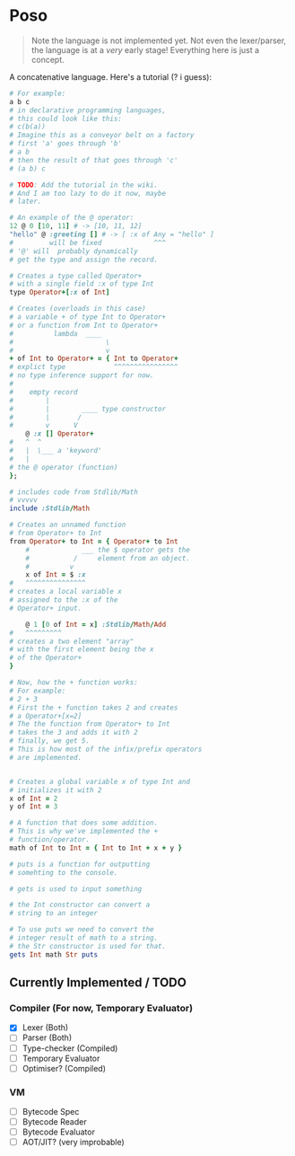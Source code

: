 # Poso
> Note the language is not implemented yet.
> Not even the lexer/parser, the language is
> at a *very* early stage! Everything here
> is just a concept.

A concatenative language.
Here's a tutorial (? i guess):
```ruby
# For example:
a b c
# in declarative programming languages,
# this could look like this:
# c(b(a))
# Imagine this as a conveyor belt on a factory
# first 'a' goes through 'b'
# a b
# then the result of that goes through 'c'
# (a b) c

# TODO: Add the tutorial in the wiki.
# And I am too lazy to do it now, maybe
# later.

# An example of the @ operator:
12 @ 0 [10, 11] # -> [10, 11, 12]
"hello" @ :greeting [] # -> [ :x of Any = "hello" ]
#         will be fixed             ^^^
# '@' will  probably dynamically
# get the type and assign the record.

# Creates a type called Operator+
# with a single field :x of type Int
type Operator+[:x of Int]

# Creates (overloads in this case)
# a variable + of type Int to Operator+
# or a function from Int to Operator+
#          lambda  ____
#                       \
#                       v
+ of Int to Operator+ = { Int to Operator+
# explict type            ^^^^^^^^^^^^^^^^
# no type inference support for now.
#
#    empty record
#        |
#        |        ____ type constructor
#        |       /
#        v      V
    @ :x [] Operator+
#   ^  ^
#   |  \___ a 'keyword' 
#   |
# the @ operator (function)
};

# includes code from Stdlib/Math
# vvvvv
include :Stdlib/Math

# Creates an unnamed function
# from Operator+ to Int
from Operator+ to Int = { Operator+ to Int
    #             ___ the $ operator gets the
    #           /     element from an object.
    #          v
    x of Int = $ :x
#   ^^^^^^^^^^^^^^^
# creates a local variable x
# assigned to the :x of the
# Operator+ input.

    @ 1 [0 of Int = x] :Stdlib/Math/Add
#   ^^^^^^^^^
# creates a two element "array"
# with the first element being the x
# of the Operator+
}

# Now, how the + function works:
# For example:
# 2 + 3
# First the + function takes 2 and creates
# a Operator+[x=2]
# The the function from Operator+ to Int
# takes the 3 and adds it with 2
# finally, we get 5.
# This is how most of the infix/prefix operators
# are implemented.


# Creates a global variable x of type Int and
# initializes it with 2
x of Int = 2
y of Int = 3

# A function that does some addition.
# This is why we've implemented the +
# function/operator.
math of Int to Int = { Int to Int + x + y }

# puts is a function for outputting
# somehting to the console.

# gets is used to input something

# the Int constructor can convert a
# string to an integer

# To use puts we need to convert the
# integer result of math to a string.
# the Str constructor is used for that.
gets Int math Str puts

```

## Currently Implemented / TODO
### Compiler (For now, Temporary Evaluator)
- [x] Lexer (Both)
- [ ] Parser (Both)
- [ ] Type-checker (Compiled)
- [ ] Temporary Evaluator
- [ ] Optimiser? (Compiled)

### VM
- [ ] Bytecode Spec
- [ ] Bytecode Reader
- [ ] Bytecode Evaluator
- [ ] AOT/JIT? (very improbable)

